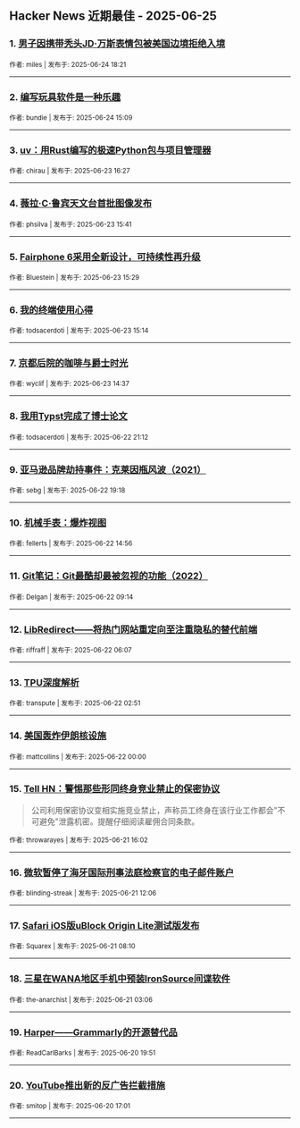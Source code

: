 ## Hacker News 近期最佳 - 2025-06-25


### 1. [男子因携带秃头JD·万斯表情包被美国边境拒绝入境](https://news.ycombinator.com/item?id=44369140)

<sub>作者: miles | 发布于: 2025-06-24 18:21</sub>

---

### 2. [编写玩具软件是一种乐趣](https://news.ycombinator.com/item?id=44367084)

<sub>作者: bundie | 发布于: 2025-06-24 15:09</sub>

---

### 3. [uv：用Rust编写的极速Python包与项目管理器](https://news.ycombinator.com/item?id=44357411)

<sub>作者: chirau | 发布于: 2025-06-23 16:27</sub>

---

### 4. [薇拉·C·鲁宾天文台首批图像发布](https://news.ycombinator.com/item?id=44356890)

<sub>作者: phsilva | 发布于: 2025-06-23 15:41</sub>

---

### 5. [Fairphone 6采用全新设计，可持续性再升级](https://news.ycombinator.com/item?id=44356788)

<sub>作者: Bluestein | 发布于: 2025-06-23 15:29</sub>

---

### 6. [我的终端使用心得](https://news.ycombinator.com/item?id=44356646)

<sub>作者: todsacerdoti | 发布于: 2025-06-23 15:14</sub>

---

### 7. [京都后院的咖啡与爵士时光](https://news.ycombinator.com/item?id=44356248)

<sub>作者: wyclif | 发布于: 2025-06-23 14:37</sub>

---

### 8. [我用Typst完成了博士论文](https://news.ycombinator.com/item?id=44350322)

<sub>作者: todsacerdoti | 发布于: 2025-06-22 21:12</sub>

---

### 9. [亚马逊品牌劫持事件：克莱因瓶风波（2021）](https://news.ycombinator.com/item?id=44349525)

<sub>作者: sebg | 发布于: 2025-06-22 19:18</sub>

---

### 10. [机械手表：爆炸视图](https://news.ycombinator.com/item?id=44347425)

<sub>作者: fellerts | 发布于: 2025-06-22 14:56</sub>

---

### 11. [Git笔记：Git最酷却最被忽视的功能（2022）](https://news.ycombinator.com/item?id=44345334)

<sub>作者: Delgan | 发布于: 2025-06-22 09:14</sub>

---

### 12. [LibRedirect——将热门网站重定向至注重隐私的替代前端](https://news.ycombinator.com/item?id=44344246)

<sub>作者: riffraff | 发布于: 2025-06-22 06:07</sub>

---

### 13. [TPU深度解析](https://news.ycombinator.com/item?id=44342977)

<sub>作者: transpute | 发布于: 2025-06-22 02:51</sub>

---

### 14. [美国轰炸伊朗核设施](https://news.ycombinator.com/item?id=44341639)

<sub>作者: mattcollins | 发布于: 2025-06-22 00:00</sub>

---

### 15. [Tell HN：警惕那些形同终身竞业禁止的保密协议](https://news.ycombinator.com/item?id=44338562)
> 公司利用保密协议变相实施竞业禁止，声称员工终身在该行业工作都会"不可避免"泄露机密。提醒仔细阅读雇佣合同条款。

<sub>作者: throwarayes | 发布于: 2025-06-21 16:02</sub>

---

### 16. [微软暂停了海牙国际刑事法庭检察官的电子邮件账户](https://news.ycombinator.com/item?id=44336915)

<sub>作者: blinding-streak | 发布于: 2025-06-21 12:06</sub>

---

### 17. [Safari iOS版uBlock Origin Lite测试版发布](https://news.ycombinator.com/item?id=44335664)

<sub>作者: Squarex | 发布于: 2025-06-21 08:10</sub>

---

### 18. [三星在WANA地区手机中预装IronSource间谍软件](https://news.ycombinator.com/item?id=44334167)

<sub>作者: the-anarchist | 发布于: 2025-06-21 03:06</sub>

---

### 19. [Harper——Grammarly的开源替代品](https://news.ycombinator.com/item?id=44331362)

<sub>作者: ReadCarlBarks | 发布于: 2025-06-20 19:51</sub>

---

### 20. [YouTube推出新的反广告拦截措施](https://news.ycombinator.com/item?id=44329712)

<sub>作者: smitop | 发布于: 2025-06-20 17:01</sub>

---
